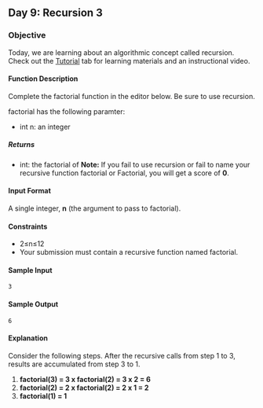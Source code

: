 ## Day 9: Recursion 3
### Objective
Today, we are learning about an algorithmic concept called recursion. Check out the [Tutorial](https://www.hackerrank.com/challenges/30-recursion/tutorial) tab for learning materials and an instructional video.


#### Function Description
Complete the factorial function in the editor below. Be sure to use recursion.

factorial has the following paramter:

* int n: an integer
##### Returns

* int: the factorial of 
**Note:** If you fail to use recursion or fail to name your recursive function factorial or Factorial, you will get a score of **0**.

#### Input Format

A single integer, **n** (the argument to pass to factorial).

#### Constraints
* 2≤n≤12
* Your submission must contain a recursive function named factorial.
#### Sample Input

    3
#### Sample Output

    6
#### Explanation

Consider the following steps. After the recursive calls from step 1 to 3, results are accumulated from step 3 to 1.
1. **factorial(3) = 3 x factorial(2) = 3 x 2 = 6**
2. **factorial(2) = 2 x factorial(2) = 2 x 1 = 2**
3. **factorial(1) = 1**
